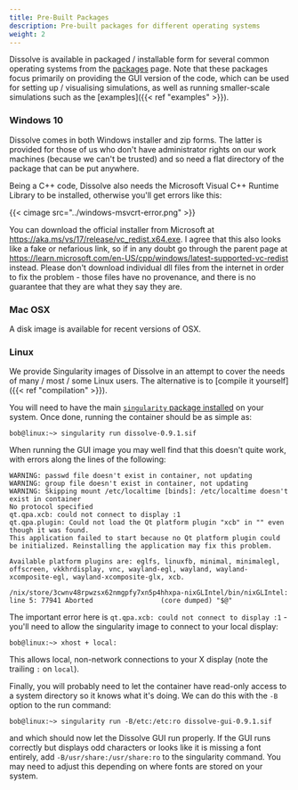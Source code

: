 ```yaml
---
title: Pre-Built Packages
description: Pre-built packages for different operating systems
weight: 2
---
```


Dissolve is available in packaged / installable form for several common operating systems from the [packages](https://www.projectdissolve.com/packages) page.  Note that these packages focus primarily on providing the GUI version of the code, which can be used for setting up / visualising simulations, as well as running smaller-scale simulations such as the [examples]({{< ref "examples" >}}).

### Windows 10

Dissolve comes in both Windows installer and zip forms. The latter is provided for those of us who don't have administrator rights on our work machines (because we can't be trusted) and so need a flat directory of the package that can be put anywhere.

Being a C++ code, Dissolve also needs the Microsoft Visual C++ Runtime Library to be installed, otherwise you'll get errors like this:

{{< cimage src="../windows-msvcrt-error.png" >}}

You can download the official installer from Microsoft at https://aka.ms/vs/17/release/vc_redist.x64.exe.  I agree that this also looks like a fake or nefarious link, so if in any doubt go through the parent page at https://learn.microsoft.com/en-US/cpp/windows/latest-supported-vc-redist instead. Please don't download individual dll files from the internet in order to fix the problem - those files have no provenance, and there is no guarantee that they are what they say they are.

### Mac OSX

A disk image is available for recent versions of OSX.

### Linux


We provide Singularity images of Dissolve in an attempt to cover the needs of many / most / some Linux users. The alternative is to [compile it yourself]({{< ref "compilation" >}}).

You will need to have the main [`singularity` package installed](https://docs.sylabs.io/guides/3.0/user-guide/installation.html) on your system. Once done, running the container should be as simple as:

```
bob@linux:~> singularity run dissolve-0.9.1.sif
```

When running the GUI image you may well find that this doesn't quite work, with errors along the lines of the following:

```
WARNING: passwd file doesn't exist in container, not updating
WARNING: group file doesn't exist in container, not updating
WARNING: Skipping mount /etc/localtime [binds]: /etc/localtime doesn't exist in container
No protocol specified
qt.qpa.xcb: could not connect to display :1
qt.qpa.plugin: Could not load the Qt platform plugin "xcb" in "" even though it was found.
This application failed to start because no Qt platform plugin could be initialized. Reinstalling the application may fix this problem.

Available platform plugins are: eglfs, linuxfb, minimal, minimalegl, offscreen, vkkhrdisplay, vnc, wayland-egl, wayland, wayland-xcomposite-egl, wayland-xcomposite-glx, xcb.

/nix/store/3cwnv48rpwzsx62nmgpfy7xn5p4hhxpa-nixGLIntel/bin/nixGLIntel: line 5: 77941 Aborted                 (core dumped) "$@"
```

The important error here is `qt.qpa.xcb: could not connect to display :1` - you'll need to allow the singularity image to connect to your local display:

```
bob@linux:~> xhost + local:
```

This allows local, non-network connections to your X display (note the trailing `:` on `local`).

Finally, you will probably need to let the container have read-only access to a system directory so it knows what it's doing. We can do this with the `-B` option to the run command:

```
bob@linux:~> singularity run -B/etc:/etc:ro dissolve-gui-0.9.1.sif
```

and which should now let the Dissolve GUI run properly. If the GUI runs correctly but displays odd characters or looks like it is missing a font entirely, add `-B/usr/share:/usr/share:ro` to the singularity command. You may need to adjust this depending on where fonts are stored on your system.
